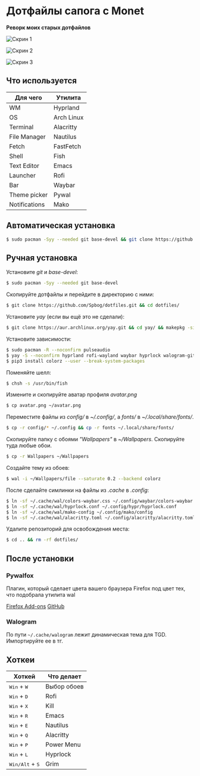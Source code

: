 # Дотфайлы сапога с Monet
__Реворк моих старых дотфайлов__

![Скрин 1](/docs/screen1.jpg)

![Скрин 2](/docs/screen2.jpg)

![Скрин 3](/docs/screen3.jpg)
## Что используется
| Для чего      | Утилита          |
| ------------- | ---------------- |
| WM            | Hyprland         |
| OS            | Arch Linux       |
| Terminal      | Alacritty        |
| File Manager  | Nautilus         |
| Fetch         | FastFetch        |
| Shell         | Fish             |
| Text Editor   | Emacs            |
| Launcher      | Rofi             |
| Bar           | Waybar           |
| Theme picker  | Pywal            |
| Notifications | Mako             | 

## Автоматическая установка
```sh
$ sudo pacman -Syy --needed git base-devel && git clone https://github.com/Spbog/dotfiles.git && ./install.sh
```

## Ручная установка
Установите _git_ и _base-devel_:
```sh
$ sudo pacman -Syy --needed git base-devel
```
Скопируйте дотфайлы и перейдите в директорию с ними:
```sh
$ git clone https://github.com/Spbog/dotfiles.git && cd dotfiles/
```
Установите _yay_ (если вы ещё это не сделали):
```sh
$ git clone https://aur.archlinux.org/yay.git && cd yay/ && makepkg -si && cd .. && rm -rf yay/
```
Установите зависимости:
```sh
$ sudo pacman -R --noconfirm pulseaudio
$ yay -S --noconfirm hyprland rofi-wayland waybar hyprlock walogram-git pywal python3 python-pip python-pywalfox swww grim slurp mako emacs nautilus pipewire pipewire-pulse wireplumber pavucontrol helvum alacritty zoxide thefuck oh-my-posh wl-clipboard noto-fonts-emoji brightnessctl fastfetch fish fisher-git
$ pip3 install colorz --user --break-system-packages
```
Поменяйте шелл:
```sh
$ chsh -s /usr/bin/fish
```
Измените и скопируйте аватар профиля _avatar.png_
```sh
$ cp avatar.png ~/avatar.png
```
Переместите файлы из _config/_ в _~/.config/_, а _fonts/_ в _~/.local/share/fonts/_. 
```sh
$ cp -r config/* ~/.config && cp -r fonts ~/.local/share/fonts/
```
Скопируйте папку с обоями _"Wallpapers"_ в _~/Wallpapers_. Скопируйте туда любые обои.
```sh
$ cp -r Wallpapers ~/Wallpapers
```
Создайте тему из обоев:
```sh
$ wal -i ~/Wallpapers/file --saturate 0.2 --backend colorz
```
После сделайте симлинки на файлы из _.cache_ в _.config_:
```sh
$ ln -sf ~/.cache/wal/colors-waybar.css ~/.config/waybar/colors-waybar.css
$ ln -sf ~/.cache/wal/hyprlock.conf ~/.config/hypr/hyprlock.conf
$ ln -sf ~/.cache/wal/mako-config ~/.config/mako/config
$ ln -sf ~/.cache/wal/alacritty.toml ~/.config/alacritty/alacritty.toml
```
Удалите репозиторий для освобождения места:
```sh
$ cd .. && rm -rf dotfiles/
```
## После установки
### Pywalfox
Плагин, который сделает цвета вашего браузера Firefox под цвет тех, что подобрала утилита wal

[Firefox Add-ons](https://addons.mozilla.org/en-US/firefox/addon/pywalfox/)  [GitHub](https://github.com/Frewacom/pywalfox)

### Walogram
По пути `~/.cache/walogram` лежит динамическая тема для TGD. Импортируйте ее в тг.

## Хоткеи
| Хоткей                        | Что делает  |
| ----------------------------- | ----------- | 
| <kbd>Win</kbd> + <kbd>W</kbd> | Выбор обоев |
| <kbd>Win</kbd> + <kbd>D</kbd> | Rofi        |
| <kbd>Win</kbd> + <kbd>X</kbd> | Kill        |
| <kbd>Win</kbd> + <kbd>R</kbd> | Emacs       |
| <kbd>Win</kbd> + <kbd>E</kbd> | Nautilus    |
| <kbd>Win</kbd> + <kbd>Q</kbd> | Alacritty   |
| <kbd>Win</kbd> + <kbd>P</kbd> | Power Menu  |
| <kbd>Win</kbd> + <kbd>L</kbd> | Hyprlock    |
| <kbd>Win/Alt</kbd> + <kbd>S</kbd> | Grim        |

